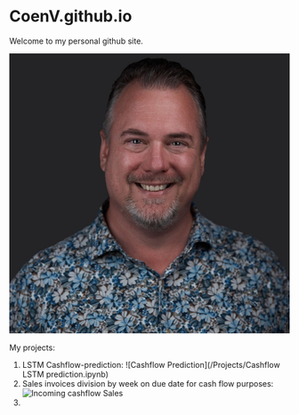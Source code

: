 # CoenV.github.io

Welcome to my personal github site. 

![Picture](/docs/assets/Picture.png)

My projects:
1. LSTM Cashflow-prediction: ![Cashflow Prediction](/Projects/Cashflow LSTM prediction.ipynb) 
2. Sales invoices division by week on due date for cash flow purposes: ![Incoming cashflow Sales](/Projects/Importsalesbyweek.ipynb)
3. 
   
